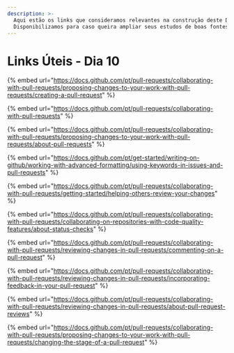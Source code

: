 ```yaml
---
description: >-
  Aqui estão os links que consideramos relevantes na construção deste Dia.
  Disponibilizamos para caso queira ampliar seus estudos de boas fontes :)
---
```


# Links Úteis - Dia 10

{% embed url="https://docs.github.com/pt/pull-requests/collaborating-with-pull-requests/proposing-changes-to-your-work-with-pull-requests/creating-a-pull-request" %}

{% embed url="https://docs.github.com/pt/pull-requests/collaborating-with-pull-requests" %}

{% embed url="https://docs.github.com/pt/pull-requests/collaborating-with-pull-requests/proposing-changes-to-your-work-with-pull-requests/about-pull-requests" %}

{% embed url="https://docs.github.com/pt/get-started/writing-on-github/working-with-advanced-formatting/using-keywords-in-issues-and-pull-requests" %}

{% embed url="https://docs.github.com/pt/pull-requests/collaborating-with-pull-requests/getting-started/helping-others-review-your-changes" %}

{% embed url="https://docs.github.com/pt/pull-requests/collaborating-with-pull-requests/collaborating-on-repositories-with-code-quality-features/about-status-checks" %}

{% embed url="https://docs.github.com/pt/pull-requests/collaborating-with-pull-requests/reviewing-changes-in-pull-requests/commenting-on-a-pull-request" %}

{% embed url="https://docs.github.com/pt/pull-requests/collaborating-with-pull-requests/reviewing-changes-in-pull-requests/incorporating-feedback-in-your-pull-request" %}

{% embed url="https://docs.github.com/pt/pull-requests/collaborating-with-pull-requests/reviewing-changes-in-pull-requests/about-pull-request-reviews" %}

{% embed url="https://docs.github.com/pt/pull-requests/collaborating-with-pull-requests/proposing-changes-to-your-work-with-pull-requests/changing-the-stage-of-a-pull-request" %}
